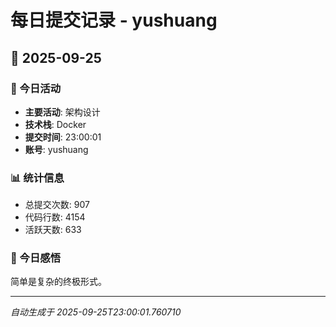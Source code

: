 # 每日提交记录 - yushuang

## 📅 2025-09-25

### 🎯 今日活动
- **主要活动**: 架构设计
- **技术栈**: Docker
- **提交时间**: 23:00:01
- **账号**: yushuang

### 📊 统计信息
- 总提交次数: 907
- 代码行数: 4154
- 活跃天数: 633

### 💭 今日感悟
简单是复杂的终极形式。

---
*自动生成于 2025-09-25T23:00:01.760710*
